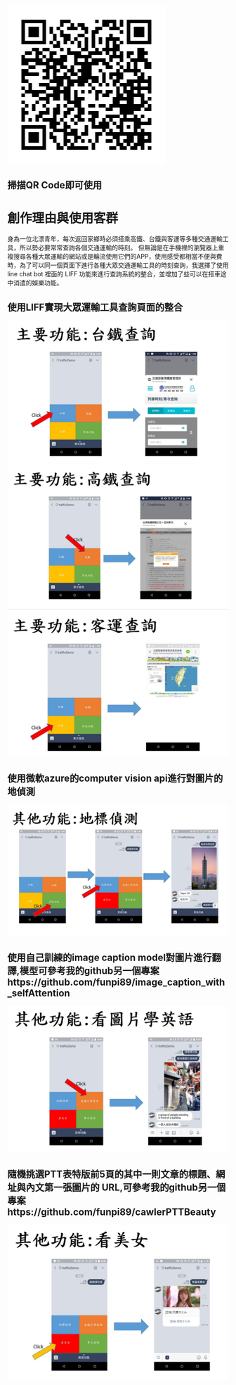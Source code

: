 ![image](https://github.com/funpi89/-/blob/master/QRCode.png)
## 掃描QR Code即可使用
# 創作理由與使用客群
身為一位北漂青年，每次返回家鄉時必須搭乘高鐵、台鐵與客運等多種交通運輸工具，所以勢必要常常查詢各個交通運輸的時刻。
但無論是在手機裡的瀏覽器上重複搜尋各種大眾運輸的網站或是輪流使用它們的APP，使用感受都相當不便與費時，為了可以同一個頁面下進行各種大眾交通運輸工具的時刻查詢，我選擇了使用 line chat bot 裡面的 LIFF 功能來進行查詢系統的整合，並增加了些可以在搭車途中消遣的娛樂功能。

## 使用LIFF實現大眾運輸工具查詢頁面的整合
![image](https://github.com/funpi89/-/blob/master/traffic_train.JPG)
![image](https://github.com/funpi89/-/blob/master/traffic_h_train.JPG)
![image](https://github.com/funpi89/-/blob/master/bus.JPG)
## 使用微軟azure的computer vision api進行對圖片的地偵測
![image](https://github.com/funpi89/-/blob/master/landmark.JPG)
## 使用自己訓練的image caption model對圖片進行翻譯,模型可參考我的github另一個專案https://github.com/funpi89/image_caption_with_selfAttention
![image](https://github.com/funpi89/-/blob/master/image_caption.JPG)
## 隨機挑選PTT表特版前5頁的其中一則文章的標題、網址與內文第一張圖片的 URL,可參考我的github另一個專案https://github.com/funpi89/cawlerPTTBeauty
![image](https://github.com/funpi89/-/blob/master/beauty.JPG)

